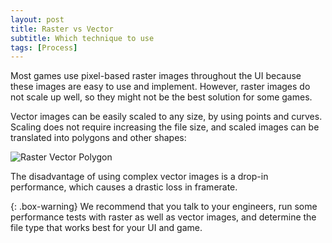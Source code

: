 ```yaml
---
layout: post
title: Raster vs Vector
subtitle: Which technique to use  
tags: [Process]
---
```


Most games use pixel-based raster images throughout the UI because these images are easy to use and implement. However, raster images do not scale up well, so they might not be the best solution for some games.

Vector images can be easily scaled to any size, by using points and curves. Scaling does not require increasing the file size, and scaled images can be translated into polygons and other shapes:
 
![Raster Vector Polygon](/privatebebomalaka/img/ImageUse.png)  

The disadvantage of using complex vector images is a drop-in performance, which causes a drastic loss in framerate.

{: .box-warning}
We recommend that you talk to your engineers, run some performance tests with raster as well as vector images, and determine the file type that works best for your UI and game.
 
<br>
<br>
